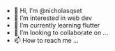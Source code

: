 - 👋 Hi, I’m @nicholasqset
- 👀 I’m interested in web dev
- 🌱 I’m currently learning flutter
- 💞️ I’m looking to collaborate on ...
- 📫 How to reach me ...

<!---
nicholasqset/nicholasqset is a ✨ special ✨ repository because its `README.md` (this file) appears on your GitHub profile.
You can click the Preview link to take a look at your changes.
--->
